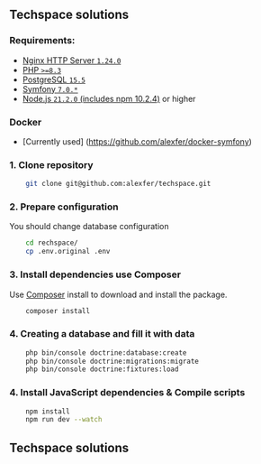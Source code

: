 ## Techspace solutions

### Requirements:
- [Nginx HTTP Server `1.24.0`](http://nginx.org/en/CHANGES-1.24)
- [PHP `>=8.3`](https://www.php.net/releases/8.3/en.php)
- [PostgreSQL `15.5`](https://www.postgresql.org/)
- [Symfony `7.0.*`](https://symfony.com/releases/7.0)
- [Node.js `21.2.0` (includes npm 10.2.4)](https://nodejs.org/en/download) or higher

### Docker
- [Currently used] (https://github.com/alexfer/docker-symfony)

### 1. Clone repository
```bash
    git clone git@github.com:alexfer/techspace.git
```
### 2. Prepare configuration
You should change database configuration
```bash
    cd rechspace/
    cp .env.original .env
```

### 3. Install dependencies use Composer
Use [Composer](https://getcomposer.org/) install to download and install the package.
```bash
    composer install
```

### 4. Creating a database and fill it with data
```bash
    php bin/console doctrine:database:create
    php bin/console doctrine:migrations:migrate
    php bin/console doctrine:fixtures:load
```
### 4. Install JavaScript dependencies & Compile scripts
```bash
    npm install
    npm run dev --watch
```

## Techspace solutions
